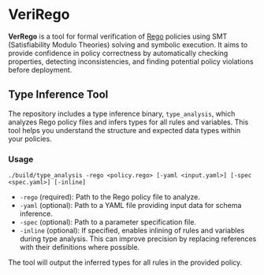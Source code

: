 # VeriRego

**VerRego** is a tool for formal verification of [Rego](https://www.openpolicyagent.org/docs/latest/policy-language/) policies using SMT (Satisfiability Modulo Theories) solving and symbolic execution. It aims to provide confidence in policy correctness by automatically checking properties, detecting inconsistencies, and finding potential policy violations before deployment.

## Type Inference Tool

The repository includes a type inference binary, `type_analysis`, which analyzes Rego policy files and infers types for all rules and variables. This tool helps you understand the structure and expected data types within your policies.

### Usage

```
./build/type_analysis -rego <policy.rego> [-yaml <input.yaml>] [-spec <spec.yaml>] [-inline]
```

- `-rego` (required): Path to the Rego policy file to analyze.
- `-yaml` (optional): Path to a YAML file providing input data for schema inference.
- `-spec` (optional): Path to a parameter specification file.
- `-inline` (optional): If specified, enables inlining of rules and variables during type analysis. This can improve precision by replacing references with their definitions where possible.

The tool will output the inferred types for all rules in the provided policy.